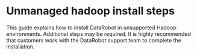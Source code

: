 # Unmanaged hadoop install steps

This guide explains how to install DataRobot in unsupported Hadoop environments.
Additional steps may be required.
It is highly recommended that customers work with the DataRobot support team 
to complete the installation.
